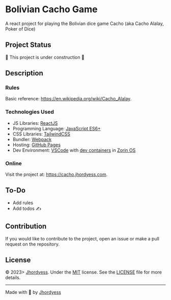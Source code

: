 # Bolivian Cacho Game

A react project for playing the Bolivian dice game Cacho (aka Cacho Alalay, Poker of Dice)

## Project Status

🚧 This project is under construction 🚧

## Description

### Rules

Basic reference: <https://en.wikipedia.org/wiki/Cacho_Alalay>.

### Technologies Used

- JS Libraries: [ReactJS](https://reactjs.org/)
- Programming Language: [JavaScript ES6+](https://developer.mozilla.org/en-US/docs/Web/JavaScript)
- CSS Libraries: [TailwindCSS](https://tailwindcss.com/)
- Bundler: [Webpack](https://webpack.js.org/)
- Hosting: [GitHub Pages](https://pages.github.com/)
- Dev Environment: [VSCode](https://code.visualstudio.com/) with [dev containers](https://code.visualstudio.com/docs/remote/containers) in [Zorin OS](https://zorinos.com/)

### Online

Visit the project at: <https://cacho.jhordyess.com>.

## To-Do

- Add rules
- Add todos ✍

## Contribution

If you would like to contribute to the project, open an issue or make a pull request on the repository.

## License

© 2023> [Jhordyess](https://github.com/jhordyess). Under the [MIT](https://choosealicense.com/licenses/mit/) license. See the [LICENSE](./LICENSE) file for more details.

---

Made with 💪 by [Jhordyess](https://www.jhordyess.com/)
